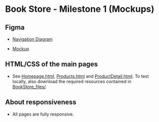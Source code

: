 # Book Store - Milestone 1 (Mockups)

## Figma

* [Navigation Diagram](https://www.figma.com/file/xTA8quNUIcFnJdaKB3LAgx/Navigation-Diagram?node-id=0%3A1)

* [Mockup](https://www.figma.com/file/ZpRNOgvVlgQQf5CxK1sVEg/Book-Store---Mockup?node-id=0%3A1)

## HTML/CSS of the main pages

* See [Homepage.html](Homepage.html), [Products.html](Products.html) and [ProductDetail.html](ProductDetail.html). To test locally, also download the required resources contained in [BookStore_files/](BookStore_files).

## About responsiveness

* All pages are fully responsive.